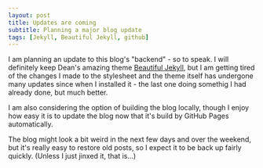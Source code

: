 ```yaml
---
layout: post
title: Updates are coming
subtitle: Planning a major blog update
tags: [Jekyll, Beautiful Jekyll, github]
---
```


I am planning an update to this blog's "backend" - so to speak. I will definitely keep Dean's amazing theme [Beautiful Jekyll](http://deanattali.com/beautiful-jekyll/), but I am getting tired of the changes I made to the stylesheet and the theme itself has undergone many updates since when I installed it - the last one doing somethig I had already done, but much better.

I am also considering the option of building the blog locally, though I enjoy how easy it is to update the blog now that it's build by GitHub Pages automatically.

The blog might look a bit weird in the next few days and over the weekend, but it's really easy to restore old posts, so I expect it to be back up fairly quickly.
(Unless I just jinxed it, that is...)


